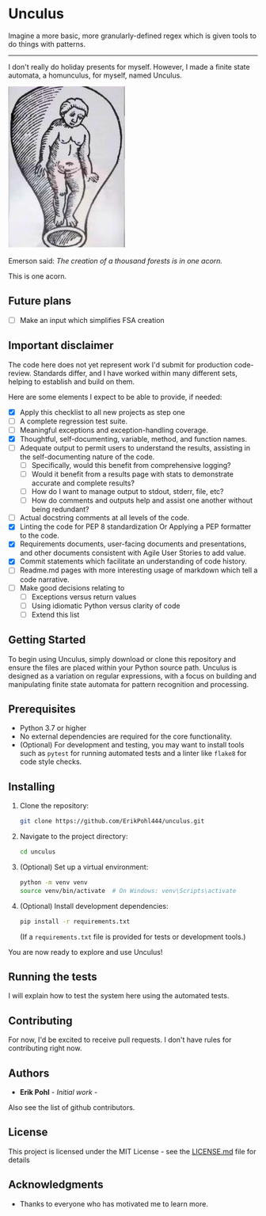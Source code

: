 # Unculus 

Imagine a more basic, more granularly-defined regex which is given tools to do things with patterns.

*******************************************

I don't really do holiday presents for myself.  However, I made a finite state automata, a homunculus, for myself, named Unculus.

![Unculus](https://github.com/ErikPohl-Lot49-Projects/Erik-Pohl-Repo/blob/master/media/unculus.jpg "Unculus")

Emerson said: *The creation of a thousand forests is in one acorn.* 

This is one acorn.

## Future plans

- [ ] Make an input which simplifies FSA creation

## Important disclaimer

The code here does not yet represent work I'd submit for production code-review.  Standards differ, and I have worked within many different sets, helping to establish and build on them.

Here are some elements I expect to be able to provide, if needed:

- [x] Apply this checklist to all new projects as step one
- [ ] A complete regression test suite.
- [ ] Meaningful exceptions and exception-handling coverage.
- [x] Thoughtful, self-documenting, variable, method, and function names.
- [ ] Adequate output to permit users to understand the results, assisting in the self-documenting nature of the code.
  - [ ] Specifically, would this benefit from comprehensive logging?
  - [ ] Would it benefit from a results page with stats to demonstrate accurate and complete results?
  - [ ] How do I want to manage output to stdout, stderr, file, etc?
  - [ ] How do comments and outputs help and assist one another without being redundant?
- [ ] Actual docstring comments at all levels of the code.
- [x] Linting the code for PEP 8 standardization Or Applying a PEP formatter to the code.
- [x] Requirements documents, user-facing documents and presentations, and other documents consistent with Agile User Stories to add value.
- [x] Commit statements which facilitate an understanding of code history.
- [ ] Readme.md pages with more interesting usage of markdown which tell a code narrative. 
- [ ] Make good decisions relating to
  - [ ] Exceptions versus return values
  - [ ] Using idiomatic Python versus clarity of code
  - [ ] Extend this list

## Getting Started

To begin using Unculus, simply download or clone this repository and ensure the files are placed within your Python source path. Unculus is designed as a variation on regular expressions, with a focus on building and manipulating finite state automata for pattern recognition and processing.

## Prerequisites

- Python 3.7 or higher
- No external dependencies are required for the core functionality.
- (Optional) For development and testing, you may want to install tools such as `pytest` for running automated tests and a linter like `flake8` for code style checks.

## Installing

1. Clone the repository:
   ```bash
   git clone https://github.com/ErikPohl444/unculus.git
   ```
2. Navigate to the project directory:
   ```bash
   cd unculus
   ```
3. (Optional) Set up a virtual environment:
   ```bash
   python -m venv venv
   source venv/bin/activate  # On Windows: venv\Scripts\activate
   ```
4. (Optional) Install development dependencies:
   ```bash
   pip install -r requirements.txt
   ```
   (If a `requirements.txt` file is provided for tests or development tools.)

You are now ready to explore and use Unculus!

## Running the tests

I will explain how to test the system here using the automated tests.

## Contributing

For now, I'd be excited to receive pull requests.  I don't have rules for contributing right now.

## Authors

* **Erik Pohl** - *Initial work* - 

Also see the list of github contributors.

## License

This project is licensed under the MIT License - see the [LICENSE.md](LICENSE.md) file for details

## Acknowledgments

* Thanks to everyone who has motivated me to learn more.
